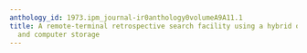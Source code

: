 ```yaml
---
anthology_id: 1973.ipm_journal-ir0anthology0volumeA9A11.1
title: A remote-terminal retrospective search facility using a hybrid of microform
  and computer storage
---
```

